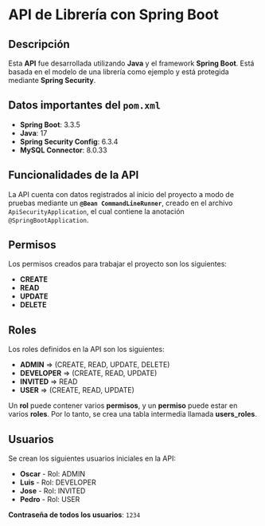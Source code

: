 # API de Librería con Spring Boot

## Descripción

Esta **API** fue desarrollada utilizando **Java** y el framework **Spring Boot**. Está basada en el modelo de una librería como ejemplo y está protegida mediante **Spring Security**.

## Datos importantes del `pom.xml`

- **Spring Boot**: 3.3.5
- **Java**: 17
- **Spring Security Config**: 6.3.4
- **MySQL Connector**: 8.0.33

## Funcionalidades de la API

La API cuenta con datos registrados al inicio del proyecto a modo de pruebas mediante un **`@Bean CommandLineRunner`**, creado en el archivo `ApiSecurityApplication`, el cual contiene la anotación `@SpringBootApplication`.

## Permisos

Los permisos creados para trabajar el proyecto son los siguientes:

- **CREATE**
- **READ**
- **UPDATE**
- **DELETE**

## Roles

Los roles definidos en la API son los siguientes:

- **ADMIN** => (CREATE, READ, UPDATE, DELETE)
- **DEVELOPER** => (CREATE, READ, UPDATE)
- **INVITED** => READ
- **USER** => (CREATE, READ, UPDATE)

Un **rol** puede contener varios **permisos**, y un **permiso** puede estar en varios **roles**. Por lo tanto, se crea una tabla intermedia llamada **users_roles**.

## Usuarios

Se crean los siguientes usuarios iniciales en la API:

- **Oscar** - Rol: ADMIN
- **Luis** - Rol: DEVELOPER
- **Jose** - Rol: INVITED
- **Pedro** - Rol: USER

**Contraseña de todos los usuarios**: `1234`
